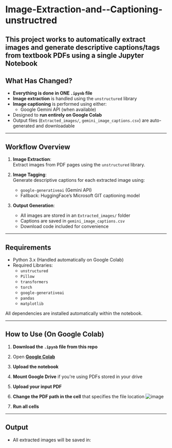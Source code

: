 # Image-Extraction-and--Captioning-unstructred

This project works to **automatically extract images** and **generate descriptive captions/tags** from textbook PDFs using a single Jupyter Notebook
---

## What Has Changed?

- **Everything is done in ONE `.ipynb` file**
- **Image extraction** is handled using the `unstructured` library
- **Image captioning** is performed using either:
  - Google Gemini API (when available)
- Designed to **run entirely on Google Colab**
- Output files (`Extracted_images/`, `gemini_image_captions.csv`) are auto-generated and downloadable

---

## Workflow Overview

1. **Image Extraction**:  
   Extract images from PDF pages using the `unstructured` library.

2. **Image Tagging**:  
   Generate descriptive captions for each extracted image using:
   - `google-generativeai` (Gemini API)
   - Fallback: HuggingFace’s Microsoft GIT captioning model

3. **Output Generation**:  
   - All images are stored in an `Extracted_images/` folder
   - Captions are saved in `gemini_image_captions.csv`
   - Download code included for convenience

---

## Requirements

- Python 3.x (Handled automatically on Google Colab)
- Required Libraries:
  - `unstructured`
  - `Pillow`
  - `transformers`
  - `torch`
  - `google-generativeai`
  - `pandas`
  - `matplotlib`

All dependencies are installed automatically within the notebook.

---

## How to Use (On Google Colab)

1. **Download the `.ipynb` file from this repo**
2. Open **[Google Colab](https://colab.research.google.com/)**
3. **Upload the notebook**
4. **Mount Google Drive** if you're using PDFs stored in your drive
5. **Upload your input PDF**
6. **Change the PDF path in the cell** that specifies the file location
    ![image](https://github.com/user-attachments/assets/140cf881-7b88-49b4-878f-85e6e065b018)

8. **Run all cells**

---

## Output

- All extracted images will be saved in:

